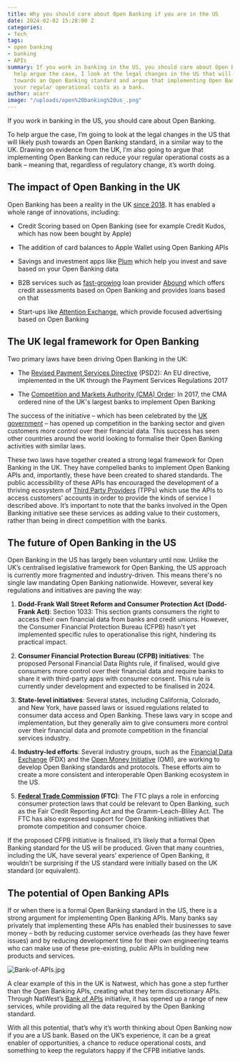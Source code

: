 ```yaml
---
title: Why you should care about Open Banking if you are in the US
date: 2024-02-02 15:28:00 Z
categories:
- Tech
tags:
- open banking
- banking
- APIs
summary: If you work in banking in the US, you should care about Open Banking. To
  help argue the case, I look at the legal changes in the US that will likely push
  towards an Open Banking standard and argue that implementing Open Banking can reduce
  your regular operational costs as a bank.
author: acarr
image: "/uploads/open%20banking%20us_.png"
---
```


If you work in banking in the US, you should care about Open Banking.

To help argue the case, I’m going to look at the legal changes in the US that will likely push towards an Open Banking standard, in a similar way to the UK. Drawing on evidence from the UK, I’m also going to argue that implementing Open Banking can reduce your regular operational costs as a bank – meaning that, regardless of regulatory change, it’s worth doing.

## The impact of Open Banking in the UK

Open Banking has been a reality in the UK [since 2018](https://www.openbanking.org.uk/news/three-years-since-psd2-marked-the-start-of-open-banking-the-uk-has-built-a-world-leading-ecosystem/). It has enabled a whole range of innovations, including:

* Credit Scoring based on Open Banking (see for example Credit Kudos, which has now been bought by Apple)

* The addition of card balances to Apple Wallet using Open Banking APIs

* Savings and investment apps like [Plum](https://withplum.com/) which help you invest and save based on your Open Banking data

* B2B services such as [fast-growing](https://www.getabound.com/post/british-fintech-abound-raises-ps500m-to-turbocharge-growth-of-affordable-loans) loan provider [Abound](https://www.getabound.com/) which offers credit assessments based on Open Banking and provides loans based on that

* Start-ups like [Attention Exchange](https://techfundingnews.com/attention-exchange-bags-700k-to-help-advertisers-to-target-customers-through-open-banking/), which provide focused advertising based on Open Banking

## The UK legal framework for Open Banking

Two primary laws have been driving Open Banking in the UK:

* The [Revised Payment Services Directive](https://www.ecb.europa.eu/paym/intro/mip-online/2018/html/1803_revisedpsd.en.html) (PSD2): An EU directive, implemented in the UK through the Payment Services Regulations 2017

* The [Competition and Markets Authority (CMA) Order](https://www.openbanking.org.uk/regulatory/): In 2017, the CMA ordered nine of the UK's largest banks to implement Open Banking

The success of the initiative – which has been celebrated by the [UK government](https://www.gov.uk/government/news/millions-of-customers-benefit-as-open-banking-reaches-milestone) – has opened up competition in the banking sector and given customers more control over their financial data. This success has seen other countries around the world looking to formalise their Open Banking activities with similar laws.

These two laws have together created a strong legal framework for Open Banking in the UK. They have compelled banks to implement Open Banking APIs and, importantly, these have been created to shared standards. The public accessibility of these APIs has encouraged the development of a thriving ecosystem of [Third Party Providers](https://www.openbanking.org.uk/glossary/third-party-provider/) (TPPs) which use the APIs to access customers’ accounts in order to provide the kinds of service I described above. It’s important to note that the banks involved in the Open Banking initiative see these services as adding value to their customers, rather than being in direct competition with the banks.

## The future of Open Banking in the US

Open Banking in the US has largely been voluntary until now. Unlike the UK’s centralised legislative framework for Open Banking, the US approach is currently more fragmented and industry-driven. This means there's no single law mandating Open Banking nationwide. However, several key regulations and initiatives are paving the way:

1. **Dodd-Frank Wall Street Reform and Consumer Protection Act (Dodd-Frank Act)**: Section 1033: This section grants consumers the right to access their own financial data from banks and credit unions. However, the Consumer Financial Protection Bureau (CFPB) hasn't yet implemented specific rules to operationalise this right, hindering its practical impact.

2. **Consumer Financial Protection Bureau (CFPB) initiatives**: The proposed Personal Financial Data Rights rule, if finalised, would give consumers more control over their financial data and require banks to share it with third-party apps with consumer consent. This rule is currently under development and expected to be finalised in 2024.

3. **State-level initiatives**: Several states, including California, Colorado, and New York, have passed laws or issued regulations related to consumer data access and Open Banking. These laws vary in scope and implementation, but they generally aim to give consumers more control over their financial data and promote competition in the financial services industry.

4. **Industry-led efforts**: Several industry groups, such as the [Financial Data Exchange](https://financialdataexchange.org/) (FDX) and the [Open Money Initiative](https://www.openmoneyinitiative.org/) (OMI), are working to develop Open Banking standards and protocols. These efforts aim to create a more consistent and interoperable Open Banking ecosystem in the US.

5. **[Federal Trade Commission](https://www.ftc.gov/) (FTC)**: The FTC plays a role in enforcing consumer protection laws that could be relevant to Open Banking, such as the Fair Credit Reporting Act and the Gramm-Leach-Bliley Act. The FTC has also expressed support for Open Banking initiatives that promote competition and consumer choice.

If the proposed CFPB initiative is finalised, it’s likely that a formal Open Banking standard for the US will be produced. Given that many countries, including the UK, have several years’ experience of Open Banking, it wouldn’t be surprising if the US standard were initially based on the UK standard (or equivalent).

## The potential of Open Banking APIs

If or when there is a formal Open Banking standard in the US, there is a strong argument for implementing Open Banking APIs. Many banks say privately that implementing these APIs has enabled their businesses to save money – both by reducing customer service overheads (as they have fewer issues) and by reducing development time for their own engineering teams who can make use of these pre-existing, public APIs in building new products and services.

![Bank-of-APIs.jpg](/uploads/Bank-of-APIs.jpg)

A clear example of this in the UK is Natwest, which has gone a step further than the Open Banking APIs, creating what they term discretionary APIs. Through NatWest’s [Bank of APIs](https://www.bankofapis.com/) initiative, it has opened up a range of new services, while providing all the data required by the Open Banking standard.

With all this potential, that’s why it’s worth thinking about Open Banking now if you are a US bank. Based on the UK’s experience, it can be a great enabler of opportunities, a chance to reduce operational costs, and something to keep the regulators happy if the CFPB initiative lands.